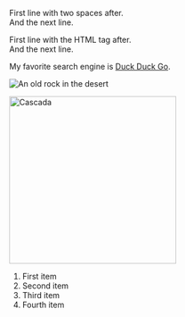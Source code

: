First line with two spaces after.  
And the next line.

First line with the HTML tag after.<br>
And the next line.

My favorite search engine is [Duck Duck Go](https://duckduckgo.com "The best search engine for privacy").

![An old rock in the desert](https://www.thewowstyle.com/wp-content/uploads/2015/01/nature-desktop-background-1691.jpg "Shiprock, New Mexico by Beau Rogers")

<img src="https://www.thewowstyle.com/wp-content/uploads/2015/01/nature-desktop-background-1691.jpg" width="300" alt="Cascada">

1. First item
1. Second item
1. Third item
1. Fourth item
